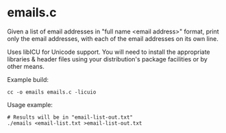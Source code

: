 # emails.c
Given a list of email addresses in "full name &lt;email address>" format, print only the email addresses, with each of the email addresses on its own line.

Uses libICU for Unicode support. You will need to install the appropriate libraries & header files using your distribution's package facilities or by other means.

Example build:

    cc -o emails emails.c -licuio

Usage example:

    # Results will be in "email-list-out.txt"
    ./emails <email-list.txt >email-list-out.txt
